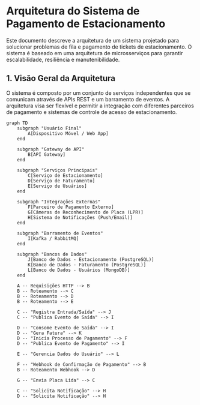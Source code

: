 # Arquitetura do Sistema de Pagamento de Estacionamento

Este documento descreve a arquitetura de um sistema projetado para solucionar problemas de fila e pagamento de tickets de estacionamento. O sistema é baseado em uma arquitetura de microsserviços para garantir escalabilidade, resiliência e manutenibilidade.

## 1. Visão Geral da Arquitetura

O sistema é composto por um conjunto de serviços independentes que se comunicam através de APIs REST e um barramento de eventos. A arquitetura visa ser flexível e permitir a integração com diferentes parceiros de pagamento e sistemas de controle de acesso de estacionamento.

```mermaid
graph TD
    subgraph "Usuário Final"
        A[Dispositivo Móvel / Web App]
    end

    subgraph "Gateway de API"
        B[API Gateway]
    end

    subgraph "Serviços Principais"
        C[Serviço de Estacionamento]
        D[Serviço de Faturamento]
        E[Serviço de Usuários]
    end

    subgraph "Integrações Externas"
        F[Parceiro de Pagamento Externo]
        G[Câmeras de Reconhecimento de Placa (LPR)]
        H[Sistema de Notificações (Push/Email)]
    end

    subgraph "Barramento de Eventos"
        I[Kafka / RabbitMQ]
    end

    subgraph "Bancos de Dados"
        J[Banco de Dados - Estacionamento (PostgreSQL)]
        K[Banco de Dados - Faturamento (PostgreSQL)]
        L[Banco de Dados - Usuários (MongoDB)]
    end

    A -- Requisições HTTP --> B
    B -- Roteamento --> C
    B -- Roteamento --> D
    B -- Roteamento --> E

    C -- "Registra Entrada/Saída" --> J
    C -- "Publica Evento de Saída" --> I

    D -- "Consome Evento de Saída" --> I
    D -- "Gera Fatura" --> K
    D -- "Inicia Processo de Pagamento" --> F
    D -- "Publica Evento de Pagamento" --> I

    E -- "Gerencia Dados do Usuário" --> L

    F -- "Webhook de Confirmação de Pagamento" --> B
    B -- Roteamento Webhook --> D

    G -- "Envia Placa Lida" --> C

    C -- "Solicita Notificação" --> H
    D -- "Solicita Notificação" --> H
